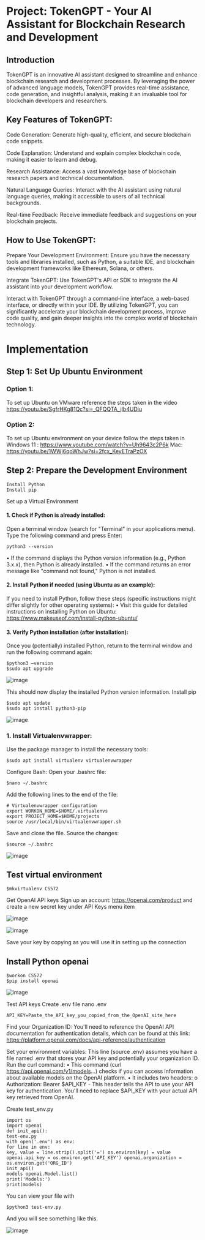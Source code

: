 # Project: TokenGPT - Your AI Assistant for Blockchain Research and Development
## Introduction

TokenGPT is an innovative AI assistant designed to streamline and enhance blockchain research and development processes. By leveraging the power of advanced language models, TokenGPT provides real-time assistance, code generation, and insightful analysis, making it an invaluable tool for blockchain developers and researchers.

## Key Features of TokenGPT:

Code Generation: Generate high-quality, efficient, and secure blockchain code snippets.

Code Explanation: Understand and explain complex blockchain code, making it easier to learn and debug.

Research Assistance: Access a vast knowledge base of blockchain research papers and technical documentation.

Natural Language Queries: Interact with the AI assistant using natural language queries, making it accessible to users of all technical backgrounds.

Real-time Feedback: Receive immediate feedback and suggestions on your blockchain projects.

## How to Use TokenGPT:

Prepare Your Development Environment:
Ensure you have the necessary tools and libraries installed, such as Python, a suitable IDE, and blockchain development frameworks like Ethereum, Solana, or others.

Integrate TokenGPT:
Use TokenGPT's API or SDK to integrate the AI assistant into your development workflow.

Interact with TokenGPT through a command-line interface, a web-based interface, or directly within your IDE.
By utilizing TokenGPT, you can significantly accelerate your blockchain development process, improve code quality, and gain deeper insights into the complex world of blockchain technology.

# Implementation 

## Step 1: Set Up Ubuntu Environment
### Option 1:
To set up Ubuntu on VMware reference the steps taken in the video
 https://youtu.be/SgfrHKg81Qc?si=_QFQQTA_jlb4UDiu
### Option 2: 
To set up Ubuntu environment on your device follow the steps taken in 
Windows 11 : https://www.youtube.com/watch?v=Uh9643c2P6k
Mac: https://youtu.be/1WWj6qoWhJw?si=2fcx_KeyETraPzOX

## Step 2: Prepare the Development Environment 
```
Install Python
Install pip
```
Set up a Virtual Environment
#### 1.	Check if Python is already installed:
Open a terminal window (search for "Terminal" in your applications menu).
Type the following command and press Enter:
```
python3 --version
```
•	If the command displays the Python version information (e.g., Python 3.x.x), then Python is already installed.
•	If the command returns an error message like "command not found," Python is not installed.
#### 2.	Install Python if needed (using Ubuntu as an example):
If you need to install Python, follow these steps (specific instructions might differ slightly for other operating systems):
•	Visit this guide for detailed instructions on installing Python on Ubuntu: https://www.makeuseof.com/install-python-ubuntu/
#### 3.	Verify Python installation (after installation):
Once you (potentially) installed Python, return to the terminal window and run the following command again:
```
$python3 –version
$sudo apt upgrade
```

![image](https://github.com/user-attachments/assets/8b963275-56cb-48bc-940b-fed0963c41a9)


This should now display the installed Python version information.
Install pip 
```
$sudo apt update 
$sudo apt install python3-pip
```

![image](https://github.com/user-attachments/assets/28551087-a213-49ee-8661-c8c27417772a)



### 1. Install Virtualenvwrapper: 
Use the package manager to install the necessary tools: 
```
$sudo apt install virtualenv virtualenvwrapper
```
 
Configure Bash: 
Open your .bashrc file: 
```
$nano ~/.bashrc
```
Add the following lines to the end of the file: 
```
# Virtualenvwrapper configuration
export WORKON_HOME=$HOME/.virtualenvs
export PROJECT_HOME=$HOME/projects
source /usr/local/bin/virtualenvwrapper.sh
```
Save and close the file.
Source the changes: 

```
$source ~/.bashrc
```

![image](https://github.com/user-attachments/assets/752c0dd1-46c4-43bb-9659-e39020011c1d)


## Test virtual environment 
```
$mkvirtualenv CS572
``` 
Get OpenAI API keys Sign up an account: https://openai.com/product and create a new secret key under API Keys menu item
 
![image](https://github.com/user-attachments/assets/2683034c-2544-4def-b12f-c624591e3c2d)


![image](https://github.com/user-attachments/assets/e6a9f0a1-a760-4a09-9325-4c6bdb94f863)


Save your key by copying as you will use it in setting up the connection



## Install Python openai 
``` 
$workon CS572 
$pip install openai
```

![image](https://github.com/user-attachments/assets/803a23c4-1173-45d2-9a11-e8ae529ab90f)

Test API keys Create .env file nano .env
```
API_KEY=Paste_the_API_key_you_copied_from_the_OpenAI_site_here 
```

Find your Organization ID: You'll need to reference the OpenAI API documentation for authentication details, which can be found at this link: https://platform.openai.com/docs/api-reference/authentication

Set your environment variables: This line (source .env) assumes you have a file named .env that stores your API key and potentially your organization ID. 
Run the curl command: 
•	This command (curl https://api.openai.com/v1/models...) checks if you can access information about available models on the OpenAI platform.
•	It includes two headers: 
o	Authorization: Bearer $API_KEY - This header tells the API to use your API key for authentication. You'll need to replace $API_KEY with your actual API key retrieved from OpenAI.

 
Create test_env.py 
```
import os 
import openai
def init_api():
test-env.py
with open('.env') as env:
for line in env:
key, value = line.strip().split('=') os.environ[key] = value
openai.api_key = os.environ.get('API_KEY') openai.organization = os.environ.get('ORG_ID')
init_api()
models openai.Model.list()
print('Models:')
print(models)
```

You can view your file with 
```
$python3 test-env.py
```
And you will see something like this.

![image](https://github.com/user-attachments/assets/7eef1312-065a-48ea-adfb-852dff7c3f0e)




